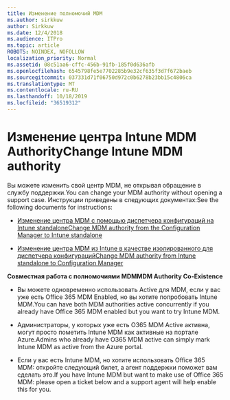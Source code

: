 ```yaml
---
title: Изменение полномочий MDM
ms.author: sirkkuw
author: Sirkkuw
ms.date: 12/4/2018
ms.audience: ITPro
ms.topic: article
ROBOTS: NOINDEX, NOFOLLOW
localization_priority: Normal
ms.assetid: 08c51aa6-cffc-456b-91fb-185f0d636afb
ms.openlocfilehash: 6545798fe5e7702285b9e32cf635f3d7f672baeb
ms.sourcegitcommit: 037331d71f06750d972c0b6278b23bb15c4806ca
ms.translationtype: MT
ms.contentlocale: ru-RU
ms.lasthandoff: 10/18/2019
ms.locfileid: "36519312"
---
```

# <a name="change-intune-mdm-authority"></a><span data-ttu-id="ed5d0-102">Изменение центра Intune MDM Authority</span><span class="sxs-lookup"><span data-stu-id="ed5d0-102">Change Intune MDM authority</span></span>

<span data-ttu-id="ed5d0-103">Вы можете изменить свой центр MDM, не открывая обращение в службу поддержки.</span><span class="sxs-lookup"><span data-stu-id="ed5d0-103">You can change your MDM authority without opening a support case.</span></span> <span data-ttu-id="ed5d0-104">Инструкции приведены в следующих документах:</span><span class="sxs-lookup"><span data-stu-id="ed5d0-104">See the following documents for instructions:</span></span>
  
- [<span data-ttu-id="ed5d0-105">Изменение центра MDM с помощью диспетчера конфигураций на Intune standalone</span><span class="sxs-lookup"><span data-stu-id="ed5d0-105">Change MDM authority from the Configuration Manager to Intune standalone</span></span>](https://docs.microsoft.com/sccm/mdm/deploy-use/migrate-change-mdm-authority)
    
- [<span data-ttu-id="ed5d0-106">Изменение центра MDM из Intune в качестве изолированного для диспетчера конфигураций</span><span class="sxs-lookup"><span data-stu-id="ed5d0-106">Change MDM authority from Intune standalone to Configuration Manager</span></span>](https://docs.microsoft.com/sccm/mdm/deploy-use/change-mdm-authority)
    
 <span data-ttu-id="ed5d0-107">**Совместная работа с полномочиями MDM**</span><span class="sxs-lookup"><span data-stu-id="ed5d0-107">**MDM Authority Co-Existence**</span></span>
  
- <span data-ttu-id="ed5d0-108">Вы можете одновременно использовать Active для MDM, если у вас уже есть Office 365 MDM Enabled, но вы хотите попробовать Intune MDM.</span><span class="sxs-lookup"><span data-stu-id="ed5d0-108">You can have both MDM authorities active concurrently if you already have Office 365 MDM enabled but you want to try Intune MDM.</span></span>
    
- <span data-ttu-id="ed5d0-109">Администраторы, у которых уже есть O365 MDM Active активна, могут просто пометить Intune MDM как активные на портале Azure.</span><span class="sxs-lookup"><span data-stu-id="ed5d0-109">Admins who already have O365 MDM active can simply mark Intune MDM as active from the Azure portal.</span></span>
    
- <span data-ttu-id="ed5d0-110">Если у вас есть Intune MDM, но хотите использовать Office 365 MDM: откройте следующий билет, а агент поддержки поможет вам сделать это.</span><span class="sxs-lookup"><span data-stu-id="ed5d0-110">If you have Intune MDM but want to make use of Office 365 MDM: please open a ticket below and a support agent will help enable this for you.</span></span>
    

